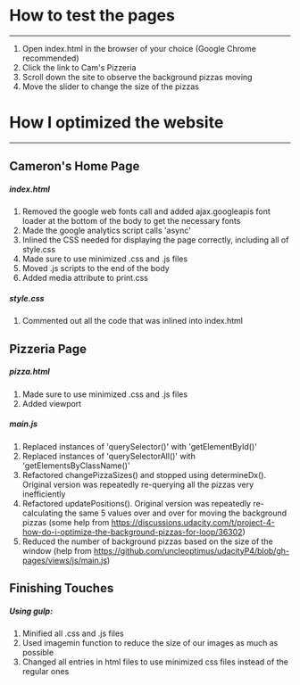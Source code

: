 # How to test the pages
---
1. Open index.html in the browser of your choice (Google Chrome recommended)
2. Click the link to Cam's Pizzeria
3. Scroll down the site to observe the background pizzas moving
4. Move the slider to change the size of the pizzas


# How I optimized the website
---
## Cameron's Home Page
##### index.html
1. Removed the google web fonts call and added ajax.googleapis font loader at the bottom of the body to get the necessary fonts
2. Made the google analytics script calls 'async'
3. Inlined the CSS needed for displaying the page correctly, including all of style.css
4. Made sure to use minimized .css and .js files
5. Moved .js scripts to the end of the body
6. Added media attribute to print.css

##### style.css
1. Commented out all the code that was inlined into index.html

## Pizzeria Page
##### pizza.html
1. Made sure to use minimized .css and .js files
2. Added viewport
##### main.js
1. Replaced instances of 'querySelector()' with 'getElementById()'
2. Replaced instances of 'querySelectorAll()' with 'getElementsByClassName()'
2. Refactored changePizzaSizes() and stopped using determineDx(). Original version was repeatedly re-querying all the pizzas very inefficiently
3. Refactored updatePositions(). Original version was repeatedly re-calculating the same 5 values over and over for moving the background pizzas (some help from https://discussions.udacity.com/t/project-4-how-do-i-optimize-the-background-pizzas-for-loop/36302)
4. Reduced the number of background pizzas based on the size of the window (help from https://github.com/uncleoptimus/udacityP4/blob/gh-pages/views/js/main.js)


## Finishing Touches
##### Using gulp:
1. Minified all .css and .js files
2. Used imagemin function to reduce the size of our images as much as possible
3. Changed all entries in html files to use minimized css files instead of the regular ones
